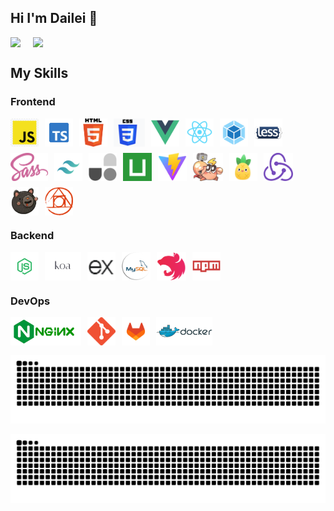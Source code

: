 ## Hi I'm Dailei 👋

<!--
**dleei/dleei** is a ✨ _special_ ✨ repository because its `README.md` (this file) appears on your GitHub profile.

Here are some ideas to get you started:

- 🔭 I’m currently working on ...
- 🌱 I’m currently learning ...
- 👯 I’m looking to collaborate on ...
- 🤔 I’m looking for help with ...
- 💬 Ask me about ...
- 📫 How to reach me: ...
- 😄 Pronouns: ...
- ⚡ Fun fact: ...
-->

<div style="display: flex; margin-bottom: 20px;">
 <img style=" margin-right: 20px;" src="https://github-readme-stats.vercel.app/api?username=dleei&show_icons=true&theme=transparent">
 <img src="https://github-readme-stats.vercel.app/api/top-langs/?username=dleei&layout=compact&theme=transparent">
</div>

## My Skills
### Frontend
<div style="display: flex; flex-wrap: wrap; gap: 10px; margin-bottom: 15px;">
  <img src="imgs/javascript.png" height="45">
  <img src="imgs/typescript.png" height="45">
  <img src="imgs/html.png" height="45">
  <img src="imgs/css.png" height="45">
  <img src="imgs/vue.png" height="45">
  <img src="imgs/react.png" height="45">
  <img src="imgs/webpack.png" height="45">
  <img src="imgs/less.png" height="45">
  <img src="imgs/sass.png" height="45">
  <img src="imgs/tailwindcss.png" height="45">
  <img src="imgs/unocss.png" height="45">
  <img src="imgs/uniapp.png" height="45">
  <img src="imgs/vite.png" height="45">
  <img src="imgs/rspack.png" height="45">
  <img src="imgs/pinia.png" height="45">
  <img src="imgs/redux.png" height="45">
  <img src="imgs/zustand.png" height="45">
  <img src="imgs/postcss.png" height="45">
</div>

### Backend
<div style="display: flex; flex-wrap: wrap; gap: 10px; margin-bottom: 15px;">
  <img src="imgs/node.png" height="45">
  <img src="imgs/koa.png" height="45">
  <img src="imgs/express.png" height="45">
  <img src="imgs/mysql.png" height="45">
  <img src="imgs/nest.png" height="45">
  <img src="imgs/npm.png" height="45">
</div>

### DevOps
<div style="display: flex; flex-wrap: wrap; gap: 10px; margin-bottom: 15px;">
  <img src="imgs/nginx.png" height="45">
  <img src="imgs/git.png" height="45">
  <img src="imgs/gitlab.png" height="45">
  <img src="imgs/docker.png" height="45">
</div>

<picture>
  <source media="(prefers-color-scheme: dark)" srcset="https://raw.githubusercontent.com/dleei/dleei/output/github-contribution-grid-snake-dark.svg">
  <source media="(prefers-color-scheme: light)" srcset="https://raw.githubusercontent.com/dleei/dleei/output/github-contribution-grid-snake.svg">
  <img alt="github contribution grid snake animation" src="https://raw.githubusercontent.com/dleei/dleei/output/github-contribution-grid-snake.svg">
</picture>


![](https://github.com/dleei/dleei/blob/output/github-contribution-grid-snake.svg)

